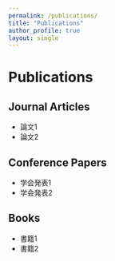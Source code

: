 ```yaml
---
permalink: /publications/
title: "Publications"
author_profile: true
layout: single
---
```


# Publications

## Journal Articles
- 論文1
- 論文2

## Conference Papers
- 学会発表1
- 学会発表2

## Books
- 書籍1
- 書籍2